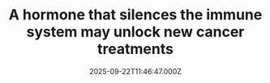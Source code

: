---
title: "A hormone that silences the immune system may unlock new cancer treatments"
date: 2025-09-22T11:46:47.000Z
category: Health
externalLink: "https://www.sciencedaily.com/releases/2025/09/250921091002.htm"
image: ""
excerpt: "Scientists have discovered that cancer uses a hidden hormone to switch off the body’s natural defenses, allowing tumors to grow unchecked. By uncovering this secret signal, they found a way to block it and restore the immune system’s ability to fight back. The breakthrough not only hints at powerful new cancer treatments but also suggests the same pathway could someday…"
---